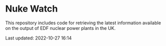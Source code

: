 # Nuke Watch

This repository includes code for retrieving the latest information available on the output of EDF nuclear power plants in the UK.

Last updated: 2022-10-27 16:14